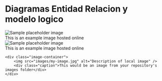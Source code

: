 <!DOCTYPE html>
<html>
<head>
    <title>Image Gallery</title>
</head>
<body>
    <h1>Diagramas Entidad Relacion y modelo logico</h1>
    <div class="image-container">
        <img src="https://placehold.co/600x400" alt="Sample placeholder image" />
        <div class="caption">This is an example image hosted online</div>
    </div>
    <div class="image-container">
        <img src="https://placehold.co/600x400" alt="Sample placeholder image" />
        <div class="caption">This is an example image hosted online</div>
    </div>
    
    <div class="image-container">
        <img src="images/my-image.jpg" alt="Description of local image" />
        <div class="caption">This would be an image from your repository's images folder</div>
    </div>
</body>
</html>
